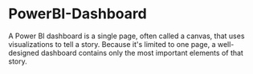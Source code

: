 # PowerBI-Dashboard
A Power BI dashboard is a single page, often called a canvas, that uses visualizations to tell a story. Because it's limited to one page, a well-designed dashboard contains only the most important elements of that story.
